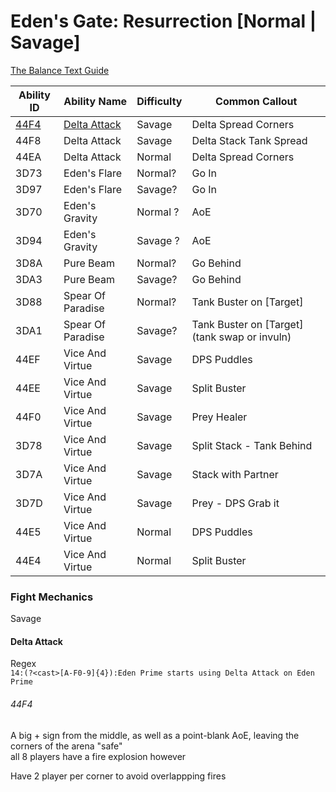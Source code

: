 # Eden's Gate: Resurrection [Normal | Savage]

[The Balance Text Guide](https://thebalanceffxiv.com/guide/e1s/)

Ability ID | Ability Name | Difficulty | Common Callout
---|---|---|---
[44F4](#44F4) | [Delta Attack](#Delta-Attack) | Savage | Delta Spread Corners
44F8 | Delta Attack | Savage | Delta Stack Tank Spread
44EA | Delta Attack | Normal | Delta Spread Corners
3D73 | Eden's Flare | Normal? | Go In
3D97 | Eden's Flare | Savage? | Go In
3D70 | Eden's Gravity | Normal ? | AoE
3D94 | Eden's Gravity | Savage ? | AoE
3D8A | Pure Beam | Normal? | Go Behind
3DA3 | Pure Beam | Savage? | Go Behind
3D88 | Spear Of Paradise | Normal? | Tank Buster on [Target]
3DA1 | Spear Of Paradise | Savage? | Tank Buster on [Target] (tank swap or invuln)
44EF | Vice And Virtue | Savage | DPS Puddles
44EE | Vice And Virtue | Savage | Split Buster
44F0 | Vice And Virtue | Savage | Prey Healer
3D78 | Vice And Virtue | Savage | Split Stack - Tank Behind
3D7A | Vice And Virtue | Savage | Stack with Partner
3D7D | Vice And Virtue | Savage | Prey - DPS Grab it
44E5 | Vice And Virtue | Normal | DPS Puddles
44E4 | Vice And Virtue | Normal | Split Buster


### Fight Mechanics

Savage

#### Delta Attack

Regex  
`14:(?<cast>[A-F0-9]{4}):Eden Prime starts using Delta Attack on Eden Prime`

###### 44F4  
A big + sign from the middle, as well as a point-blank AoE, leaving the corners of the arena "safe"  
all 8 players have a fire explosion however  

Have 2 player per corner to avoid overlappping fires
